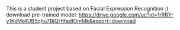 This is a student project based on Facial Expression Recognition :)
download pre-trained model: https://drive.google.com/uc?id=1rRRY-y1KdVk4UB5qhu7BjQHtfadIOmMk&export=download
